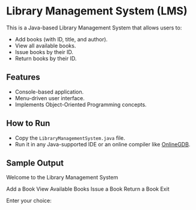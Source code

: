 # Library Management System (LMS)

This is a Java-based Library Management System that allows users to:
- Add books (with ID, title, and author).
- View all available books.
- Issue books by their ID.
- Return books by their ID.

## Features
- Console-based application.
- Menu-driven user interface.
- Implements Object-Oriented Programming concepts.

## How to Run
- Copy the `LibraryManagementSystem.java` file.
- Run it in any Java-supported IDE or an online compiler like [OnlineGDB](https://onlinegdb.com).

## Sample Output
Welcome to the Library Management System

Add a Book
View Available Books
Issue a Book
Return a Book
Exit 

Enter your choice: 

